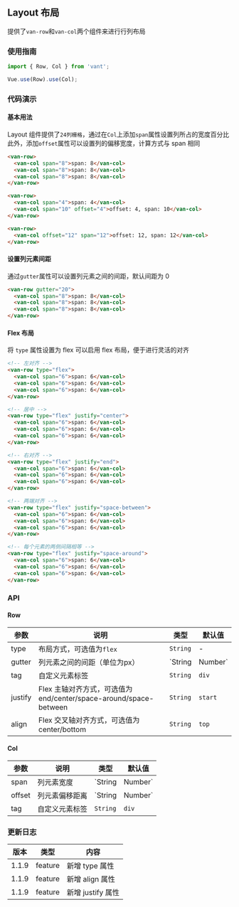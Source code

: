 ## Layout 布局

提供了`van-row`和`van-col`两个组件来进行行列布局

### 使用指南
``` javascript
import { Row, Col } from 'vant';

Vue.use(Row).use(Col);
```

### 代码演示

#### 基本用法

Layout 组件提供了`24列栅格`，通过在`Col`上添加`span`属性设置列所占的宽度百分比    
此外，添加`offset`属性可以设置列的偏移宽度，计算方式与 span 相同

```html
<van-row>
  <van-col span="8">span: 8</van-col>
  <van-col span="8">span: 8</van-col>
  <van-col span="8">span: 8</van-col>
</van-row>

<van-row>
  <van-col span="4">span: 4</van-col>
  <van-col span="10" offset="4">offset: 4, span: 10</van-col>
</van-row>

<van-row>
  <van-col offset="12" span="12">offset: 12, span: 12</van-col>
</van-row>
```

#### 设置列元素间距

通过`gutter`属性可以设置列元素之间的间距，默认间距为 0

```html
<van-row gutter="20">
  <van-col span="8">span: 8</van-col>
  <van-col span="8">span: 8</van-col>
  <van-col span="8">span: 8</van-col>
</van-row>
```

#### Flex 布局

将 `type` 属性设置为 flex 可以启用 flex 布局，便于进行灵活的对齐

```html
<!-- 左对齐 -->
<van-row type="flex">
  <van-col span="6">span: 6</van-col>
  <van-col span="6">span: 6</van-col>
  <van-col span="6">span: 6</van-col>
</van-row>

<!-- 居中 -->
<van-row type="flex" justify="center">
  <van-col span="6">span: 6</van-col>
  <van-col span="6">span: 6</van-col>
  <van-col span="6">span: 6</van-col>
</van-row>

<!-- 右对齐 -->
<van-row type="flex" justify="end">
  <van-col span="6">span: 6</van-col>
  <van-col span="6">span: 6</van-col>
  <van-col span="6">span: 6</van-col>
</van-row>

<!-- 两端对齐 -->
<van-row type="flex" justify="space-between">
  <van-col span="6">span: 6</van-col>
  <van-col span="6">span: 6</van-col>
  <van-col span="6">span: 6</van-col>
</van-row>

<!-- 每个元素的两侧间隔相等 -->
<van-row type="flex" justify="space-around">
  <van-col span="6">span: 6</van-col>
  <van-col span="6">span: 6</van-col>
  <van-col span="6">span: 6</van-col>
</van-row>
```

### API

#### Row

| 参数 | 说明 | 类型 | 默认值 |
|-----------|-----------|-----------|-------------|
| type | 布局方式，可选值为`flex` | `String` | - |
| gutter | 列元素之间的间距（单位为px） | `String | Number` | - |
| tag | 自定义元素标签 | `String` | `div` |
| justify | Flex 主轴对齐方式，可选值为 end/center/space-around/space-between | `String` | `start` |
| align | Flex 交叉轴对齐方式，可选值为 center/bottom | `String` | `top` |

#### Col

| 参数 | 说明 | 类型 | 默认值 |
|-----------|-----------|-----------|-------------|
| span | 列元素宽度 | `String | Number` | - |
| offset | 列元素偏移距离 | `String | Number` | - |
| tag | 自定义元素标签 | `String` | `div` |

### 更新日志

| 版本 | 类型 | 内容 |
|-----------|-----------|-----------|
| 1.1.9 | feature | 新增 type 属性 |
| 1.1.9 | feature | 新增 align 属性 |
| 1.1.9 | feature | 新增 justify 属性 |
